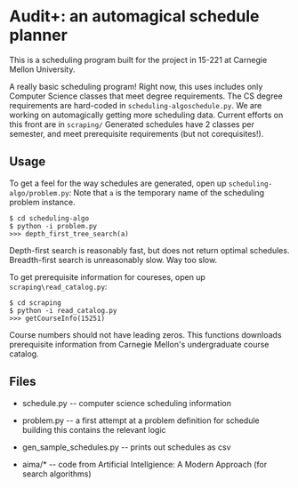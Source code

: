 Audit+: an automagical schedule planner  
=================

This is a scheduling program built for the project in 15-221 at Carnegie Mellon University.

A really basic scheduling program! Right now, this uses includes only Computer
Science classes that meet degree requirements. The CS degree requirements are
hard-coded in `scheduling-algoschedule.py`. We are working on automagically
getting more scheduling data. Current efforts on this front are in `scraping/`
Generated schedules have 2 classes per semester, and meet prerequisite
requirements (but not corequisites!). 

## Usage
To get a feel for the way schedules are generated, open up `scheduling-algo/problem.py`:
Note that `a` is the temporary name of the scheduling problem instance.

    $ cd scheduling-algo
    $ python -i problem.py
    >>> depth_first_tree_search(a)

Depth-first search is reasonably fast, but does not return optimal schedules.
Breadth-first search is unreasonably slow. Way too slow.

To get prerequisite information for coureses, open up `scraping\read_catalog.py`:

    $ cd scraping
    $ python -i read_catalog.py
    >>> getCourseInfo(15251)

Course numbers should not have leading zeros. This functions downloads prerequisite 
information from Carnegie Mellon's undergraduate course catalog.


## Files


*    schedule.py -- computer science scheduling information

*    problem.py  -- a first attempt at a problem definition for schedule building
                 this contains the relevant logic

*    gen_sample_schedules.py -- prints out schedules as csv

*    aima/*      -- code from Artificial Intellgience: A Modern Approach
                 (for search algorithms)
                 

